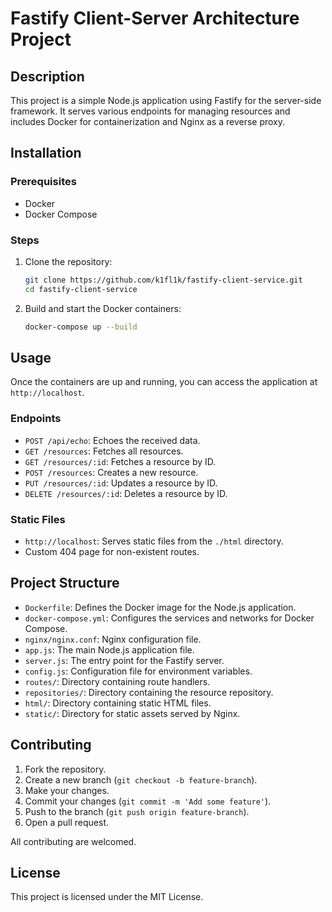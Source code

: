 # Fastify Client-Server Architecture Project

## Description

This project is a simple Node.js application using Fastify for the server-side framework. It serves various endpoints for managing resources and includes Docker for containerization and Nginx as a reverse proxy.

## Installation

### Prerequisites

- Docker
- Docker Compose

### Steps

1. Clone the repository:
    ```bash
    git clone https://github.com/k1fl1k/fastify-client-service.git
    cd fastify-client-service
    ```

2. Build and start the Docker containers:
    ```bash
    docker-compose up --build
    ```

## Usage

Once the containers are up and running, you can access the application at `http://localhost`.

### Endpoints

- `POST /api/echo`: Echoes the received data.
- `GET /resources`: Fetches all resources.
- `GET /resources/:id`: Fetches a resource by ID.
- `POST /resources`: Creates a new resource.
- `PUT /resources/:id`: Updates a resource by ID.
- `DELETE /resources/:id`: Deletes a resource by ID.

### Static Files

- `http://localhost`: Serves static files from the `./html` directory.
- Custom 404 page for non-existent routes.

## Project Structure

- `Dockerfile`: Defines the Docker image for the Node.js application.
- `docker-compose.yml`: Configures the services and networks for Docker Compose.
- `nginx/nginx.conf`: Nginx configuration file.
- `app.js`: The main Node.js application file.
- `server.js`: The entry point for the Fastify server.
- `config.js`: Configuration file for environment variables.
- `routes/`: Directory containing route handlers.
- `repositories/`: Directory containing the resource repository.
- `html/`: Directory containing static HTML files.
- `static/`: Directory for static assets served by Nginx.

## Contributing

1. Fork the repository.
2. Create a new branch (`git checkout -b feature-branch`).
3. Make your changes.
4. Commit your changes (`git commit -m 'Add some feature'`).
5. Push to the branch (`git push origin feature-branch`).
6. Open a pull request.

All contributing are welcomed.

## License

This project is licensed under the MIT License.
